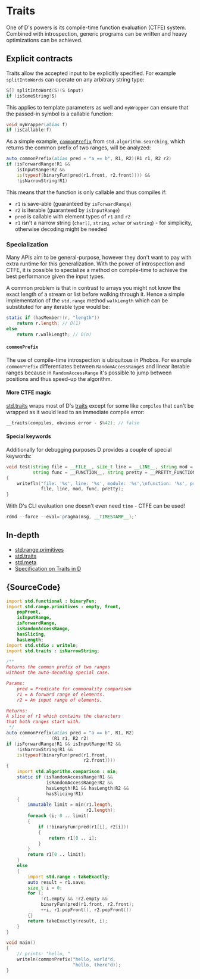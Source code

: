 # Traits

One of D's powers is its compile-time function evaluation (CTFE) system.
Combined with introspection, generic programs can be written and
heavy optimizations can be achieved.

## Explicit contracts

Traits allow the accepted input to be explicitly specified.
For example `splitIntoWords` can operate on any arbitrary string type:

```d
S[] splitIntoWord(S)(S input)
if (isSomeString!S)
```

This applies to template parameters as well and `myWrapper` can ensure that the
passed-in symbol is a callable function:

```d
void myWrapper(alias f)
if (isCallable!f)
```

As a simple example, [`commonPrefix`](https://dlang.org/phobos/std_algorithm_searching.html#.commonPrefix)
from `std.algorithm.searching`, which returns the common prefix of two ranges,
will be analyzed:

```d
auto commonPrefix(alias pred = "a == b", R1, R2)(R1 r1, R2 r2)
if (isForwardRange!R1 &&
    isInputRange!R2 &&
    is(typeof(binaryFun!pred(r1.front, r2.front)))) &&
    !isNarrowString!R1)
```

This means that the function is only callable and thus compiles if:

- `r1` is save-able (guaranteed by `isForwardRange`)
- `r2` is iterable (guaranteed by `isInputRange`)
- `pred` is callable with element types of `r1` and `r2`
- `r1` isn't a narrow string (`char[]`, `string`, `wchar` or `wstring`) - for simplicity, otherwise decoding might be needed

### Specialization

Many APIs aim to be general-purpose, however they don't want to pay with extra
runtime for this generalization.
With the power of introspection and CTFE, it is possible to specialize a method
on compile-time to achieve the best performance given the input types.

A common problem is that in contrast to arrays you might not know the exact length
of a stream or list before walking through it.
Hence a simple implementation of the `std.range` method `walkLength`
which can be substituted for any iterable type would be:

```d
static if (hasMember!(r, "length"))
    return r.length; // O(1)
else
    return r.walkLength; // O(n)
```

#### `commonPrefix`

The use of compile-time introspection is ubiquitous in Phobos. For example
`commonPrefix` differentiates between `RandomAccessRange`s
and linear iterable ranges because in `RandomAccessRange` it's possible to jump
between positions and thus speed-up the algorithm.

#### More CTFE magic

[std.traits](https://dlang.org/phobos/std_traits.html) wraps most of
D's [traits](https://dlang.org/spec/traits.html) except for some like
`compiles` that can't be wrapped as it would lead to an immediate compile error:

```d
__traits(compiles, obvious error - $%42); // false
```

#### Special keywords

Additionally for debugging purposes D provides a couple of special keywords:

```d
void test(string file = __FILE__, size_t line = __LINE__, string mod = __MODULE__,
          string func = __FUNCTION__, string pretty = __PRETTY_FUNCTION__)
{
    writefln("file: '%s', line: '%s', module: '%s',\nfunction: '%s', pretty function: '%s'",
             file, line, mod, func, pretty);
}
```

With D's CLI evaluation one doesn't even need `time` - CTFE can be used!

```d
rdmd --force --eval='pragma(msg, __TIMESTAMP__);'
```

## In-depth

- [std.range.primitives](https://dlang.org/phobos/std_range_primitives.html)
- [std.traits](https://dlang.org/phobos/std_traits.html)
- [std.meta](https://dlang.org/phobos/std_meta.html)
- [Specification on Traits in D](https://dlang.org/spec/traits.html)

## {SourceCode}

```d
import std.functional : binaryFun;
import std.range.primitives : empty, front,
    popFront,
    isInputRange,
    isForwardRange,
    isRandomAccessRange,
    hasSlicing,
    hasLength;
import std.stdio : writeln;
import std.traits : isNarrowString;

/**
Returns the common prefix of two ranges
without the auto-decoding special case.

Params:
    pred = Predicate for commonality comparison
    r1 = A forward range of elements.
    r2 = An input range of elements.

Returns:
A slice of r1 which contains the characters
that both ranges start with.
 */
auto commonPrefix(alias pred = "a == b", R1, R2)
                 (R1 r1, R2 r2)
if (isForwardRange!R1 && isInputRange!R2 &&
    !isNarrowString!R1 &&
    is(typeof(binaryFun!pred(r1.front,
                             r2.front))))
{
    import std.algorithm.comparison : min;
    static if (isRandomAccessRange!R1 &&
               isRandomAccessRange!R2 &&
               hasLength!R1 && hasLength!R2 &&
               hasSlicing!R1)
    {
        immutable limit = min(r1.length,
                              r2.length);
        foreach (i; 0 .. limit)
        {
            if (!binaryFun!pred(r1[i], r2[i]))
            {
                return r1[0 .. i];
            }
        }
        return r1[0 .. limit];
    }
    else
    {
        import std.range : takeExactly;
        auto result = r1.save;
        size_t i = 0;
        for (;
             !r1.empty && !r2.empty &&
             binaryFun!pred(r1.front, r2.front);
             ++i, r1.popFront(), r2.popFront())
        {}
        return takeExactly(result, i);
    }
}

void main()
{
    // prints: "hello, "
    writeln(commonPrefix("hello, world"d,
                         "hello, there"d));
}
```
